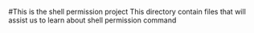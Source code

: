 #This is the shell permission project
This directory contain files that will assist us to learn about shell permission command
